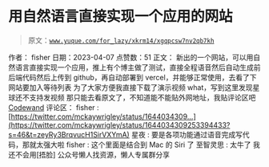 # 用自然语言直接实现一个应用的网站

> 原文：[`www.yuque.com/for_lazy/xkrm14/xgqpcsw7nv2qb7kh`](https://www.yuque.com/for_lazy/xkrm14/xgqpcsw7nv2qb7kh)

<ne-p id="u64d309a6" data-lake-id="u64d309a6">作者： fisher</ne-p> <ne-p id="u5b407ce0" data-lake-id="u5b407ce0">日期：2023-04-07</ne-p> <ne-p id="u99da0956" data-lake-id="u99da0956">点赞数：51</ne-p> <ne-hole id="u4f63d6a8" data-lake-id="u4f63d6a8"><ne-card data-card-name="hr" data-card-type="block" id="ld2Ro" data-event-boundary="card"><ne-p id="u6cf07ee0" data-lake-id="u6cf07ee0">正文：</ne-p> <ne-p id="uf17982c3" data-lake-id="uf17982c3">新出的一个网站，可以用自然语言直接实现一个应用，推上有个博主做了测试，直接全程语音然后自动生成前后端代码然后上传到 github，再自动部署到 vercel，并能够正常使用，去看了下网站要加入等待列表 为了大家方便我直接下载了演示视频 what，写到这里发现星球还不支持发视频 那只能去看原文了，不知道能不能贴外网地址，我贴评论区吧[Codewand](https://www.codewand.co/)</ne-p> <ne-hole id="ub5010c4f" data-lake-id="ub5010c4f"><ne-card data-card-name="hr" data-card-type="block" id="akEK2" data-event-boundary="card"><ne-p id="u19dca3a8" data-lake-id="u19dca3a8">评论区：</ne-p> <ne-p id="u3424a0b9" data-lake-id="u3424a0b9">fisher : [https://twitter.com/mckaywrigley/status/1644034309...](https://twitter.com/mckaywrigley/status/1644034309253394433?s=46&t=zeyRy3BrqvucH1SirVXYmA)</ne-p> <ne-p id="ubb318339" data-lake-id="ubb318339">星夜 : 要是各项功能通过语音完成写代码，那就太强大啦</ne-p> <ne-p id="u924864b5" data-lake-id="u924864b5">fisher : 这个里面是结合到 Mac 的 Siri 了</ne-p> <ne-p id="u3576e955" data-lake-id="u3576e955">至智灵思 : 太牛了 我还不会用[捂脸]</ne-p> <ne-hole id="u6c50209d" data-lake-id="u6c50209d"><ne-card data-card-name="hr" data-card-type="block" id="zlBxr" data-event-boundary="card"><ne-p id="ueea3a4e9" data-lake-id="ueea3a4e9">公众号懒人找资源，懒人专属群分享</ne-p></ne-card></ne-hole></ne-card></ne-hole></ne-card></ne-hole>